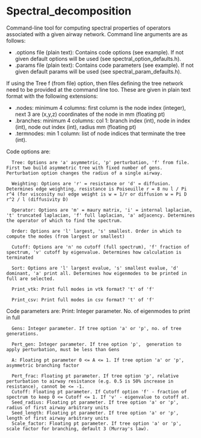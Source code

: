 # Spectral_decomposition

Command-line tool for computing spectral properties of operators associated with a given airway network. Command line arguments are as follows:

- .options file (plain text): Contains code options (see example). If not given default options will be used (see spectral_option_defaults.h).
- .params file (plain text): Contains code parameters (see example). If not given default params will be used (see spectral_param_defaults.h).

If using the Tree f (from file) option, then files defining the tree network need to be provided at the command line too. These are given in plain text format with the following extensions:

- .nodes: minimum 4 columns: first column is the node index (integer), next 3 are (x,y,z) coordinates of the node in mm (floating pt)
- .branches: minimum 4 columns: col 1: branch index (int), node in index (int), node out index (int), radius mm (floating pt)
- .termnodes: min 1 column: list of node indices that terminate the tree (int).

Code options are:
      
      Tree: Options are 'a' asymmetric, 'p' perturbation, 'f' from file. First two build asymmetric tree with fixed number of gens. Perturbation option changes the radius of a single airway.

      Weighting: Options are 'r' = resistance or 'd' = diffusion. Determines edge weighting, resistance is Poiseuille r = 8 nu l / Pi r^4 (for viscosity nu) edge weight is w = 1/r or diffusion w = Pi D r^2 / l (diffusivity D)

      Operator: Options are 'm' = maury matrix, 'i' = internal laplacian, 't' truncated laplacian, 'f' full laplacian, 'a' adjacency. Determines the operator of which to find the spectrum.

      Order: Options are 'l' largest, 's' smallest. Order in which to compute the modes (from largest or smallest)

      Cutoff: Options are 'n' no cutoff (full spectrum), 'f' fraction of spectrum, 'v' cutoff by eigenvalue. Determines how calculation is terminated

      Sort: Options are 'l' largest evalue, 's' smallest evalue, 'd' dominant, 'a' print all. Determines how eigenmodes to be printed in full are selected.

      Print_vtk: Print full modes in vtk format? 't' of 'f'

      Print_csv: Print full modes in csv format? 't' of 'f'
     
Code parameters are:
      Print: Integer parameter. No. of eigenmodes to print in full
      
      Gens: Integer parameter. If tree option 'a' or 'p', no. of tree generations.
      
      Pert_gen: Integer parameter. If tree option 'p',  generation to apply perturbation, must be less than Gens
      
      A: Floating pt parameter 0 <= A <= 1. If tree option 'a' or 'p', asymmetric branching factor
      
      Pert_frac: Floating pt parameter. If tree option 'p', relative perturbation to airway resistance (e.g. 0.5 is 50% increase in resistance), cannot be <= -1.
      Cutoff: Floating pt parameter. If Cutoff option 'f' - fraction of spectrum to keep 0 <= Cutoff <= 1. If 'v' - eigenvalue to cutoff at.
      Seed_radius: Floating pt parameter. If tree option 'a' or 'p', radius of first airway arbitrary units
      Seed_length: Floating pt parameter. If tree option 'a' or 'p', length of first airway arbitrary units
      Scale_factor: Floating pt parameter. If tree option 'a' or 'p', scale factor for branching, default 3 (Murray's law).  
